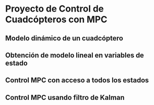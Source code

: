 # Proyecto de Control de Cuadcópteros con MPC
## Modelo dinámico de un cuadcóptero

## Obtención de modelo lineal en variables de estado

## Control MPC con acceso a todos los estados

## Control MPC usando filtro de Kalman
